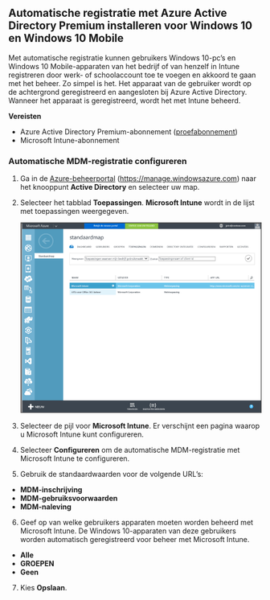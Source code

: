 ## <a name="set-up-windows-10-and-windows-10-mobile-automatic-enrollment-with-azure-active-directory-premium"></a>Automatische registratie met Azure Active Directory Premium installeren voor Windows 10 en Windows 10 Mobile

Met automatische registratie kunnen gebruikers Windows 10-pc’s en Windows 10 Mobile-apparaten van het bedrijf of van henzelf in Intune registreren door werk- of schoolaccount toe te voegen en akkoord te gaan met het beheer. Zo simpel is het. Het apparaat van de gebruiker wordt op de achtergrond geregistreerd en aangesloten bij Azure Active Directory. Wanneer het apparaat is geregistreerd, wordt het met Intune beheerd.

**Vereisten**
- Azure Active Directory Premium-abonnement ([proefabonnement](http://go.microsoft.com/fwlink/?LinkID=816845))
- Microsoft Intune-abonnement


### <a name="configure-automatic-mdm-enrollment"></a>Automatische MDM-registratie configureren

1. Ga in de [Azure-beheerportal](https://manage.windowsazure.com) (https://manage.windowsazure.com) naar het knooppunt **Active Directory** en selecteer uw map.

2. Selecteer het tabblad **Toepassingen**. **Microsoft Intune** wordt in de lijst met toepassingen weergegeven.

    ![Azure AD-apps met Microsoft Intune](../media/aad-intune-app.png)

3. Selecteer de pijl voor **Microsoft Intune**. Er verschijnt een pagina waarop u Microsoft Intune kunt configureren.

4. Selecteer **Configureren** om de automatische MDM-registratie met Microsoft Intune te configureren.

5. Gebruik de standaardwaarden voor de volgende URL’s:

  - **MDM-inschrijving**
  - **MDM-gebruiksvoorwaarden** 
  - **MDM-naleving**

6.  Geef op van welke gebruikers apparaten moeten worden beheerd met Microsoft Intune. De Windows 10-apparaten van deze gebruikers worden automatisch geregistreerd voor beheer met Microsoft Intune.

  - **Alle**
  - **GROEPEN**
  - **Geen**

7. Kies **Opslaan**.
